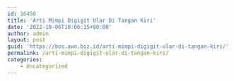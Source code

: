 ```yaml
---
id: 16450
title: 'Arti Mimpi Digigit Ular Di Tangan Kiri'
date: '2022-10-06T10:06:15+00:00'
author: admin
layout: post
guid: 'https://bos.awn.biz.id/arti-mimpi-digigit-ular-di-tangan-kiri/'
permalink: /arti-mimpi-digigit-ular-di-tangan-kiri/
categories:
    - Uncategorized
---
```


